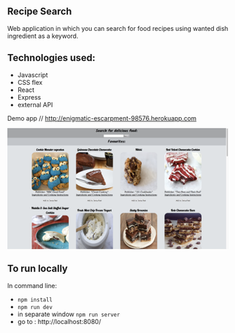 ## Recipe Search

Web application in which you can search for food recipes using wanted dish ingredient as a keyword.

## Technologies used:

- Javascript
- CSS flex
- React
- Express
- external API

Demo app // http://enigmatic-escarpment-98576.herokuapp.com

<img  width ="600px" src="./screenshots/screenshot1.png" alt="Page screenshot"/>

## To run locally 

In command line:

- `npm install`
- `npm run dev`
- in separate window `npm run server`
- go to : http://localhost:8080/
